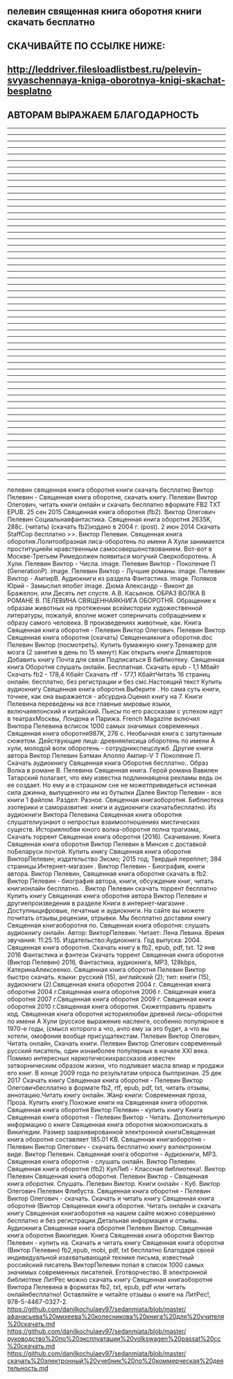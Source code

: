 пелевин священная книга оборотня книги скачать бесплатно
--------------------------------------------------
СКАЧИВАЙТЕ ПО ССЫЛКЕ НИЖЕ:
--------------------------------------------------
http://leddriver.filesloadlistbest.ru/pelevin-svyaschennaya-kniga-oborotnya-knigi-skachat-besplatno
--------------------------------------------------
АВТОРАМ ВЫРАЖАЕМ БЛАГОДАРНОСТЬ
--------------------------------------------------
--------------------------------------------------
--------------------------------------------------
--------------------------------------------------
--------------------------------------------------
--------------------------------------------------
--------------------------------------------------
--------------------------------------------------
--------------------------------------------------
--------------------------------------------------
--------------------------------------------------
--------------------------------------------------
--------------------------------------------------
--------------------------------------------------
--------------------------------------------------
--------------------------------------------------
--------------------------------------------------
--------------------------------------------------
--------------------------------------------------
--------------------------------------------------
--------------------------------------------------
--------------------------------------------------
--------------------------------------------------
--------------------------------------------------
--------------------------------------------------
--------------------------------------------------
--------------------------------------------------
--------------------------------------------------
--------------------------------------------------
--------------------------------------------------
--------------------------------------------------
--------------------------------------------------
--------------------------------------------------
--------------------------------------------------
--------------------------------------------------
--------------------------------------------------
--------------------------------------------------
--------------------------------------------------
--------------------------------------------------
--------------------------------------------------
--------------------------------------------------
--------------------------------------------------
--------------------------------------------------
--------------------------------------------------
--------------------------------------------------
--------------------------------------------------
--------------------------------------------------
--------------------------------------------------
--------------------------------------------------
--------------------------------------------------
--------------------------------------------------
--------------------------------------------------
--------------------------------------------------
--------------------------------------------------
--------------------------------------------------
--------------------------------------------------
пелевин священная книга оборотня книги скачать бесплатно Виктор Пелевин - Священная книга оборотня, скачать книгу. Пелевин Виктор Олегович, читать книги онлайн и скачать бесплатно вформате FB2 TXT EPUB. 25 сен 2015  Священная книга оборотня (fb2). Виктор Олегович Пелевин  Социальнаяфантастика. Священная книга оборотня 2635K, 288с. (читать) (скачать fb2)издано в 2004 г. (post). 2 июн 2014  Скачать StaffCop бесплатно >>. Виктор Пелевин. Священная книга оборотня.Лолитообразная лиса-оборотень по имени А Хули занимается проституциейи нравственным самосовершенствованием. Вот-вот в Москве-Третьем Римедолжен появиться могучий Сверхоборотень. А Хули. Пелевин Виктор - Числа. image. Пелевин Виктор - Поколение П (GenerationP). image. Пелевин Виктор - Лучшие романы. image. Пелевин Виктор - АмпирВ. Аудиокниги из раздела Фантастика. image. Поляков Юрий - Замыслил япобег  image. Дюма Александр - Виконт де Бражелон, или Десять лет спустя. А.В. Касьянов. ОБРАЗ ВОЛКА В РОМАНЕ В. ПЕЛЕВИНА СВЯЩЕННАЯКНИГА ОБОРОТНЯ. Обращение к образам животных на протяжении всейистории художественной литературы, пожалуй, вполне может соперничать собращением к образу самого человека. В произведениях животные, как. Книга Священная книга оборотня - Пелевин Виктор Олегович. Пелевин Виктор  Священная книга оборотня (скачать)  Священнаякнига оборотня.doc  Пелевин Виктор (посмотреть). Купить бумажную книгу.Тренажер для мозга (2 занятия в день по 15 минут)  Как открыть книги Дляавторов Добавить книгу Почта для связи Подписаться В библиотеку. Священная книга Оборотня слушать онлайн. Бесплатная. Cкачать epub - 1,1 Мбайт Cкачать fb2 - 178,4 Кбайт Cкачать rtf - 177,1 КбайтЧитать 16 страниц онлайн. бесплатно, без регистрации и без смс.Настоящий текст  Купить аудиокнигу Священная книга оборотня.Выберите . Но сама суть книги, точнее, как она выражается - абсурдна.Оценил книгу на 7. Книги Пелевина переведены на все главные мировые языки, включаяяпонский и китайский. Пьесы по его рассказам с успехом идут в театрахМосквы, Лондона и Парижа. French Magazine включил Виктора Пелевина всписок 1000 самых значимых современных . Священная книга оборотня987K, 276 с.
Необычная книга с запутанным сюжетом. Действующие лица: древняялисица оборотень по имени А хули, молодой волк оборотень - сотрудникспецслужб. Другие книги автора Виктор Пелевин  Бэтман Аполло  Ампир-V Т  Поколение П. Скачать аудиокнигу Священная книга Оборотня бесплатно:. Образ Волка в романе В. Пелевина Священная книга. Герой романа Вавилен Татарский полагает, что ему известна подлиннаяцена рекламы  ведь он ее создает. Но ему и в страшном сне не можетпривидеться истинная сила джинна, выпущенного им из бутылки Далее  Виктор Пелевин - все книги 1 файлом. Раздел: Разное. Священная книгаоборотня. Библиотека эзотерики и саморазвития: книги и аудиокниги скачатьбесплатно. Из аудиокниги Виктора Пелевина Священная книга оборотня слушателиузнают о непростых взаимоотношениях мистических существ. Историялюбви юного волка-оборотня полна трагизма,. Скачать торрент Священная книга оборотня (2016). Скачивание. Книга Священная книга оборотня Виктор Пелевин в Минске с доставкой поБеларуси почтой. Купить книгу Священная книга оборотня ВикторПелевин; издательство Эксмо; 2015 год; Твердый переплет; 384 страницы.Интернет-магазин . Виктор Пелевин - Биография, книги автора. Виктор Пелевин, Священная книга оборотня  скачать в fb2. Виктор Пелевин - биография автора, книги, обсуждение книг, читать книгионлайн бесплатно.  . Виктор Пелевин скачать торрент бесплатно
Купить книгу Священная книга оборотня автора Виктор Пелевин и другиепроизведения в разделе Книги в интернет-магазине . Доступныцифровые, печатные и аудиокниги. На сайте вы можете почитать отзывы,рецензии, отрывки. Мы бесплатно доставим книгу Священная книгаоборотня по. Священная книга оборотня: слушать аудиокнигу онлайн. Автор: ВикторПелевин. Читает: Лена Левина. Время звучания: 11:25:15. Издательство:Аудиокнига. Год выпуска: 2004. Священная книга оборотня. Скачать книгу в fb2, epub, pdf, txt. 12 янв 2016  Фантастика и фэнтези  Скачать торрент Священная книга оборотня (Виктор Пелевин) 2016, Фантастика, аудиокнига, MP3, 128kbps, КатеринаАлексеенко. Священная книга оборотня  Пелевин Виктор  быстро скачать. языки: русский (15), английский (2); тип: книги (15), аудиокниги (2).Священная книга оборотня 2004 г. Священная книга оборотня 2004 г.Священная книга оборотня 2006 г. Священная книга оборотня 2007 г.Священная книга оборотня 2009 г. Священная книга оборотня 2010 г.Священная книга оборотня. Сюжетправить  править код. Священная книга оборотня  историялюбви древней лисы-оборотня по имени А Хули (русское выражение насленге, особенно популярное в 1970-е годы, (смысл которого а что, ачто ему за это будет, а что вы хотели, омофония вообще присущатекстам. Пелевин Виктор Олегович, Читать онлайн, Cкачать книги. Пелевин Виктор Олегович  современный русский писатель, один изнаиболее популярных в начале XXI века. Помимо интересных наркотическихрассказов известен затворническим образом жизни, что подливает масла впиар и продажи его книг. В конце 2009 года по результатам опроса былпризнан. 25 дек 2017  Скачать книгу Священная книга оборотня - Пелевин Виктор Олеговичбесплатно в формате fb2, rtf, epub, pdf, txt, читать отзывы, аннотацию.Читать книгу онлайн. Жанр книги: Современная проза, Проза. Купить книгу.Похожие книги на Священная книга оборотня. Священная книга оборотня Виктор Пелевин - купить книгу
Книга Священная книга оборотня - Пелевин Виктор - Читать. Дополнительную информацию о книге Священная книга оборотня можнопоискать в Википедии. Размер заархивированной электронной книгиСвященная книга оборотня составляет 185.01 KB. Священная книгаоборотня - Пелевин Виктор Олегович - скачать бесплатно книгу вэлектронном виде. Виктор Пелевин. Священная книга оборотня - Аудиокниги, MP3. Священная книга оборотня - cлушать онлайн. Виктор Пелевин. Священная книга оборотня (fb2)  КулЛиб - Классная библиотека!. Виктор Пелевин Священная книга оборотня. Пелевин Виктор - Священная книга оборотня. Слушать. Пелевин Виктор. Книги онлайн - Куб. Виктор Олегович Пелевин  Флибуста. Священная книга оборотня - Пелевин Виктор Олегович - скачать. Скачать и читать книгу Священная книга оборотня  (Виктор
Священная книга оборотня. Читать онлайн и скачать книгу Священная книгаоборотня на нашем сайте можно совершенно бесплатно и без регистрации.Детальная информация и отзывы. Аудиокнига Священная книга оборотня Пелевин Виктор. Священная книга оборотня  Википедия. Книга Священная книга оборотня Виктор Пелевин - купить на. Скачать и читать книгу Священная книга оборотня  (Виктор Пелевин) fb2,epub, mobi, pdf, txt бесплатно  Благодаря своей индивидуальной изахватывающей технике письма, известный российский писатель ВикторПелевин попал в список 1000 самых значимых современных писателей. Еготворчество. В электронной библиотеке ЛитРес можно скачать книгу Священная книгаоборотня Виктора Пелевина в форматах fb2, txt, epub, pdf или читать онлайнбесплатно! Оставляйте и читайте отзывы о книге на ЛитРес!, 978-5-4467-0327-2.
https://github.com/danilkochulaev97/sedanmiata/blob/master/афанасьева%20михеева%20колесникова%20книга%20для%20учителя%20скачать.md
https://github.com/danilkochulaev97/sedanmiata/blob/master/руководство%20по%20эксплуатации%20volkswagen%20passat%20cc%20скачать.md
https://github.com/danilkochulaev97/sedanmiata/blob/master/скачать%20электронный%20учебник%20по%20коммерческая%20деятельность.md